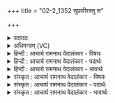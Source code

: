 +++
title = "02-2_1352 सुप्रावीरस्तु स"

+++
<details><summary>पदपाठः</summary>

सु꣣प्रावीः꣢। सु꣣। प्रावीः꣢। अ꣣स्तु। सः꣢। क्ष꣡यः꣢꣯। प्र। नु। या꣡म꣢꣯न्। सु꣣दानवः। सु। दानवः। ये꣢। नः꣣। अ꣡ꣳहः꣢꣯। अ꣣तिपि꣡प्र꣢ति। अ꣣ति। पि꣡प्र꣢꣯ति। १३५२।
</details>

<details><summary>अधिमन्त्रम् (VC)</summary>

- आदित्यः
- वसिष्ठो मैत्रावरुणिः
- गायत्री
- षड्जः
</details>

<details><summary>हिन्दी : आचार्य रामनाथ वेदालंकार - विषयः</summary>

अगले मन्त्र में उपासक विद्वान् जनों को सम्बोधन है।
</details>

<details><summary>हिन्दी : आचार्य रामनाथ वेदालंकार - पदार्थः</summary>

पदार्थान्वयभाषाः -  हे (सुदानवः) शुभ दानवाले उपासक विद्वान् जनो ! (ये) जो आप लोग (नः) हमारे (अंहः) पाप वा अपराध को (अतिपिप्रति) दूर करते हो,उन आप लोगों के (यामन्) आगमन होने पर (सः) वह (क्षयः) हमारा निवासगृह (सुप्रावीः) भली-भाँति प्रकृष्टरूप से रक्षित (नु) शीघ्र ही (प्र अस्तु) प्रबलरूप से होवे ॥२॥
</details>

<details><summary>हिन्दी : आचार्य रामनाथ वेदालंकार - भावार्थः</summary>

भावार्थभाषाः -  कर्तव्य और अकर्तव्य के उपदेशक उपासक विद्वान् जनों के समागम से लोग किसी भी पापकर्म में प्रवृत्त न होते हुए पुण्यशाली होते हैं ॥२॥
</details>

<details><summary>संस्कृत : आचार्य रामनाथ वेदालंकार - विषयः</summary>

अथोपासका विद्वांसो जनाः सम्बोध्यन्ते।
</details>

<details><summary>संस्कृत : आचार्य रामनाथ वेदालंकार - पदार्थः</summary>

पदार्थान्वयभाषाः -  हे (सुदानवः) शोभनदानाः उपासका विद्वांसो जनाः ! (ये) ये भवन्तः (नः) अस्माकम् (अंहः) पापम् अपराधं वा (अति पिप्रति) अतिपारयन्ति,तेषां भवताम् (यामन्) यामनि आगमने,प्राप्तौ सत्याम् (सः क्षयः) सोऽस्माकं निवासः (सुप्रावीः) सम्यक् प्रकृष्टतया रक्षितः (नु) क्षिप्रम् (प्र अस्तु) प्रकर्षेण जायताम् ॥२॥
</details>

<details><summary>संस्कृत : आचार्य रामनाथ वेदालंकार - भावार्थः</summary>

भावार्थभाषाः -  कर्तव्याकर्तव्योपदेशकानामुपासकानां विदुषां जनानां समागमेन मनुष्याः कस्मिन्नपि पापकर्मण्यप्रवर्तमानाः पुण्यशालिनो भवन्ति ॥२॥
</details>
